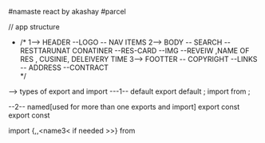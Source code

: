 #namaste react by akashay
#parcel

// app structure 
- /*
1--> HEADER 
  --LOGO 
  -- NAV ITEMS 
2--> BODY 
  -- SEARCH 
  -- RESTTARUNAT CONATINER 
     --RES-CARD
       --IMG
       --REVEIW ,NAME OF RES , CUSINIE, DELEIVERY TIME
 3--> FOOTTER 
  -- COPYRIGHT
  --LINKS
  -- ADDRESS
  --CONTRACT  
*/


--> types of export and import 
  ---1-- 
  default 
   export default <name>;
   import <named> from </location>;

   --2--
   named[used for more than one exports and import]
   export const <name> 
   export const <name2>

   import {<name>,<name2>,<name3< if needed >>} from <location>
